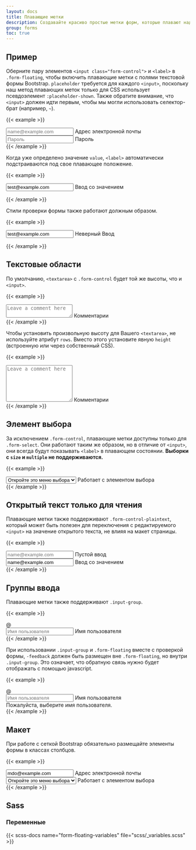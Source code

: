 ```yaml
---
layout: docs
title: Плавающие метки
description: Создавайте красиво простые метки форм, которые плавают над полями ввода.
group: forms
toc: true
---
```


## Пример

Оберните пару элементов `<input class="form-control">` и `<label>` в `.form-floating`, чтобы включить плавающие метки с полями текстовой формы Bootstrap. `placeholder` требуется для каждого `<input>`, поскольку наш метод плавающих меток только для CSS использует псевдоэлемент `:placeholder-shown`. Также обратите внимание, что `<input>` должен идти первым, чтобы мы могли использовать селектор-брат (например, `~`).

{{< example >}}
<div class="form-floating mb-3">
  <input type="email" class="form-control" id="floatingInput" placeholder="name@example.com">
  <label for="floatingInput">Адрес электронной почты</label>
</div>
<div class="form-floating">
  <input type="password" class="form-control" id="floatingPassword" placeholder="Пароль">
  <label for="floatingPassword">Пароль</label>
</div>
{{< /example >}}

Когда уже определено значение `value`, `<label>` автоматически подстраиваются под свое плавающее положение.

{{< example >}}
<form class="form-floating">
  <input type="email" class="form-control" id="floatingInputValue" placeholder="name@example.com" value="test@example.com">
  <label for="floatingInputValue">Ввод со значением</label>
</form>
{{< /example >}}

Стили проверки формы также работают должным образом.

{{< example >}}
<form class="form-floating">
  <input type="email" class="form-control is-invalid" id="floatingInputInvalid" placeholder="name@example.com" value="test@example.com">
  <label for="floatingInputInvalid">Неверный Ввод</label>
</form>
{{< /example >}}

## Текстовые области

По умолчанию, `<textarea>` с `.form-control` будет той же высоты, что и `<input>`.

{{< example >}}
<div class="form-floating">
  <textarea class="form-control" placeholder="Leave a comment here" id="floatingTextarea"></textarea>
  <label for="floatingTextarea">Комментарии</label>
</div>
{{< /example >}}

Чтобы установить произвольную высоту для Вашего `<textarea>`, не используйте атрибут `rows`. Вместо этого установите явную `height` (встроенную или через собственный CSS).

{{< example >}}
<div class="form-floating">
  <textarea class="form-control" placeholder="Leave a comment here" id="floatingTextarea2" style="height: 100px"></textarea>
  <label for="floatingTextarea2">Комментарии</label>
</div>
{{< /example >}}

## Элемент выбора

За исключением `.form-control`, плавающие метки доступны только для `.form-select`. Они работают таким же образом, но в отличие от `<input>`, они всегда будут показывать `<label>` в плавающем состоянии. **Выборки с `size` и `multiple` не поддерживаются.**

{{< example >}}
<div class="form-floating">
  <select class="form-select" id="floatingSelect" aria-label="Floating label select example">
    <option selected>Откройте это меню выбора</option>
    <option value="1">Один</option>
    <option value="2">Два</option>
    <option value="3">Три</option>
  </select>
  <label for="floatingSelect">Работает с элементом выбора</label>
</div>
{{< /example >}}

## Открытый текст только для чтения

Плавающие метки также поддерживают `.form-control-plaintext`, который может быть полезен для переключения с редактируемого `<input>` на значение открытого текста, не влияя на макет страницы.

{{< example >}}
<div class="form-floating mb-3">
  <input type="email" readonly class="form-control-plaintext" id="floatingEmptyPlaintextInput" placeholder="name@example.com">
  <label for="floatingEmptyPlaintextInput">Пустой ввод</label>
</div>
<div class="form-floating mb-3">
  <input type="email" readonly class="form-control-plaintext" id="floatingPlaintextInput" placeholder="name@example.com" value="name@example.com">
  <label for="floatingPlaintextInput">Ввод со значением</label>
</div>
{{< /example >}}

## Группы ввода

Плавающие метки также поддерживают `.input-group`.

{{< example >}}
<div class="input-group mb-3">
  <span class="input-group-text">@</span>
  <div class="form-floating">
    <input type="text" class="form-control" id="floatingInputGroup1" placeholder="Имя пользователя">
    <label for="floatingInputGroup1">Имя пользователя</label>
  </div>
</div>
{{< /example >}}

При использовании `.input-group` и `.form-floating` вместе с проверкой формы, `-feedback` должен быть размещен вне `.form-floating`, но внутри `.input-group`. Это означает, что обратную связь нужно будет отображать с помощью javascript.

{{< example >}}
<div class="input-group has-validation">
  <span class="input-group-text">@</span>
  <div class="form-floating is-invalid">
    <input type="text" class="form-control is-invalid" id="floatingInputGroup2" placeholder="Имя пользователя" required>
    <label for="floatingInputGroup2">Имя пользователя</label>
  </div>
  <div class="invalid-feedback">
    Пожалуйста, выберите имя пользователя.
  </div>
</div>
{{< /example >}}

## Макет

При работе с сеткой Bootstrap обязательно размещайте элементы формы в классах столбцов.

{{< example >}}
<div class="row g-2">
  <div class="col-md">
    <div class="form-floating">
      <input type="email" class="form-control" id="floatingInputGrid" placeholder="name@example.com" value="mdo@example.com">
      <label for="floatingInputGrid">Адрес электронной почты</label>
    </div>
  </div>
  <div class="col-md">
    <div class="form-floating">
      <select class="form-select" id="floatingSelectGrid">
        <option selected>Откройте это меню выбора</option>
        <option value="1">Один</option>
        <option value="2">Два</option>
        <option value="3">Три</option>
      </select>
      <label for="floatingSelect">Работает с элементом выбора</label>
    </div>
  </div>
</div>
{{< /example >}}

## Sass

### Переменные

{{< scss-docs name="form-floating-variables" file="scss/_variables.scss" >}}
